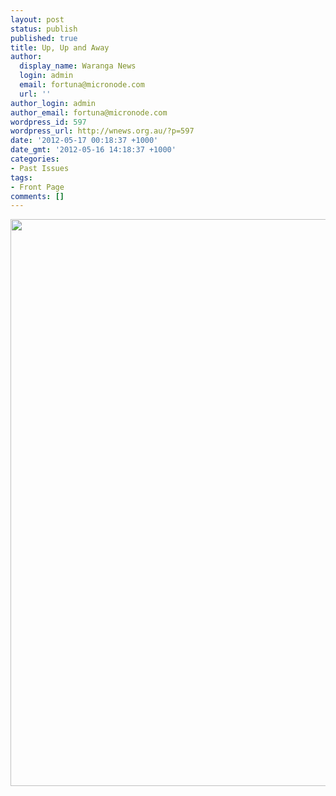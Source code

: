 ```yaml
---
layout: post
status: publish
published: true
title: Up, Up and Away
author:
  display_name: Waranga News
  login: admin
  email: fortuna@micronode.com
  url: ''
author_login: admin
author_email: fortuna@micronode.com
wordpress_id: 597
wordpress_url: http://wnews.org.au/?p=597
date: '2012-05-17 00:18:37 +1000'
date_gmt: '2012-05-16 14:18:37 +1000'
categories:
- Past Issues
tags:
- Front Page
comments: []
---
```

<p><a href="http://wnews.org.au/wp-content/uploads/2012/05/frontpage-20120517.pdf"><img class="alignnone size-full wp-image-590" title="Front Page - 17 May, 2012" src="http://wnews.org.au/wp-content/uploads/2012/05/frontpage-20120517.png" alt="" width="624" height="907" /></a></p>
